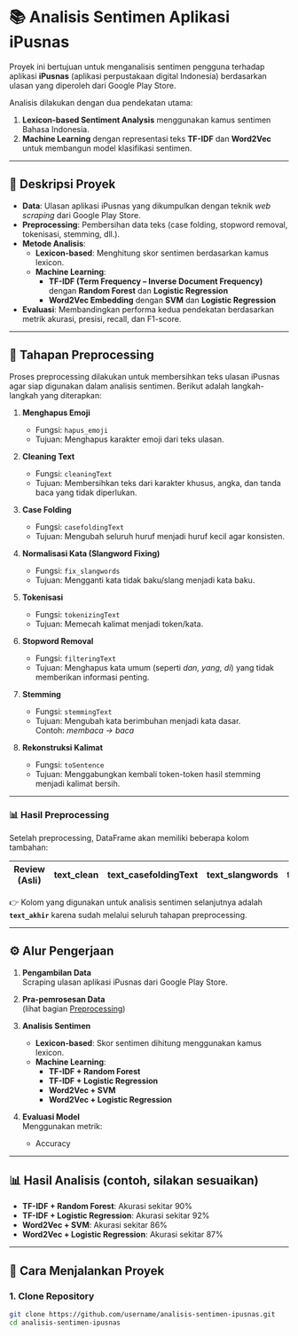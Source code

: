 # 📚 Analisis Sentimen Aplikasi iPusnas

Proyek ini bertujuan untuk menganalisis sentimen pengguna terhadap aplikasi **iPusnas** (aplikasi perpustakaan digital Indonesia) berdasarkan ulasan yang diperoleh dari Google Play Store.  

Analisis dilakukan dengan dua pendekatan utama:
1. **Lexicon-based Sentiment Analysis** menggunakan kamus sentimen Bahasa Indonesia.  
2. **Machine Learning** dengan representasi teks **TF-IDF** dan **Word2Vec** untuk membangun model klasifikasi sentimen.  

---

## 📌 Deskripsi Proyek
- **Data**: Ulasan aplikasi iPusnas yang dikumpulkan dengan teknik *web scraping* dari Google Play Store.  
- **Preprocessing**: Pembersihan data teks (case folding, stopword removal, tokenisasi, stemming, dll.).  
- **Metode Analisis**:
  - **Lexicon-based**: Menghitung skor sentimen berdasarkan kamus lexicon.  
  - **Machine Learning**:  
    - **TF-IDF (Term Frequency – Inverse Document Frequency)** dengan **Random Forest** dan **Logistic Regression**  
    - **Word2Vec Embedding** dengan **SVM** dan **Logistic Regression**  
- **Evaluasi**: Membandingkan performa kedua pendekatan berdasarkan metrik akurasi, presisi, recall, dan F1-score.  

---

## 🔄 Tahapan Preprocessing

Proses preprocessing dilakukan untuk membersihkan teks ulasan iPusnas agar siap digunakan dalam analisis sentimen. Berikut adalah langkah-langkah yang diterapkan:

1. **Menghapus Emoji**  
   - Fungsi: `hapus_emoji`  
   - Tujuan: Menghapus karakter emoji dari teks ulasan.

2. **Cleaning Text**  
   - Fungsi: `cleaningText`  
   - Tujuan: Membersihkan teks dari karakter khusus, angka, dan tanda baca yang tidak diperlukan.

3. **Case Folding**  
   - Fungsi: `casefoldingText`  
   - Tujuan: Mengubah seluruh huruf menjadi huruf kecil agar konsisten.

4. **Normalisasi Kata (Slangword Fixing)**  
   - Fungsi: `fix_slangwords`  
   - Tujuan: Mengganti kata tidak baku/slang menjadi kata baku.

5. **Tokenisasi**  
   - Fungsi: `tokenizingText`  
   - Tujuan: Memecah kalimat menjadi token/kata.

6. **Stopword Removal**  
   - Fungsi: `filteringText`  
   - Tujuan: Menghapus kata umum (seperti *dan, yang, di*) yang tidak memberikan informasi penting.

7. **Stemming**  
   - Fungsi: `stemmingText`  
   - Tujuan: Mengubah kata berimbuhan menjadi kata dasar.  
     Contoh: *membaca → baca*

8. **Rekonstruksi Kalimat**  
   - Fungsi: `toSentence`  
   - Tujuan: Menggabungkan kembali token-token hasil stemming menjadi kalimat bersih.

---

### 📊 Hasil Preprocessing

Setelah preprocessing, DataFrame akan memiliki beberapa kolom tambahan:

| Review (Asli) | text_clean | text_casefoldingText | text_slangwords | text_tokenizing | text_stopword | text_stemming | text_akhir |
|---------------|------------|-----------------------|------------------|-----------------|---------------|---------------|------------|

👉 Kolom yang digunakan untuk analisis sentimen selanjutnya adalah **`text_akhir`** karena sudah melalui seluruh tahapan preprocessing.

---

## ⚙️ Alur Pengerjaan
1. **Pengambilan Data**  
   Scraping ulasan aplikasi iPusnas dari Google Play Store.  
   
2. **Pra-pemrosesan Data**  
   (lihat bagian [Preprocessing](#-tahapan-preprocessing))  

3. **Analisis Sentimen**  
   - **Lexicon-based**: Skor sentimen dihitung menggunakan kamus lexicon.  
   - **Machine Learning**:  
     - **TF-IDF + Random Forest**  
     - **TF-IDF + Logistic Regression**  
     - **Word2Vec + SVM**  
     - **Word2Vec + Logistic Regression**  

4. **Evaluasi Model**  
   Menggunakan metrik:
   - Accuracy  
---

## 📊 Hasil Analisis (contoh, silakan sesuaikan)
- **TF-IDF + Random Forest**: Akurasi sekitar 90%  
- **TF-IDF + Logistic Regression**: Akurasi sekitar 92%  
- **Word2Vec + SVM**: Akurasi sekitar 86%  
- **Word2Vec + Logistic Regression**: Akurasi sekitar 87%  

---

## 🚀 Cara Menjalankan Proyek
### 1. Clone Repository
```bash
git clone https://github.com/username/analisis-sentimen-ipusnas.git
cd analisis-sentimen-ipusnas
